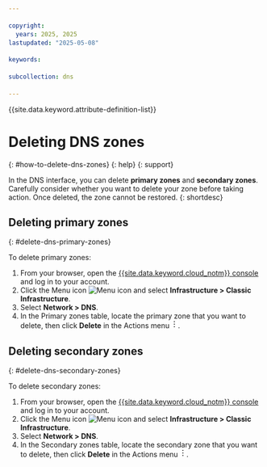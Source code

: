 ```yaml
---

copyright:
  years: 2025, 2025
lastupdated: "2025-05-08"

keywords: 

subcollection: dns

---
```


{{site.data.keyword.attribute-definition-list}}

# Deleting DNS zones
{: #how-to-delete-dns-zones}
{: help}
{: support}

In the DNS interface, you can delete **primary zones** and **secondary zones**. Carefully consider whether you want to delete your zone before taking action. Once deleted, the zone cannot be restored. 
{: shortdesc}

## Deleting primary zones
{: #delete-dns-primary-zones}

To delete primary zones:

1. From your browser, open the [{{site.data.keyword.cloud_notm}} console](/login) and log in to your account.
1. Click the Menu icon ![Menu icon](../icons/icon_hamburger.svg) and select **Infrastructure > Classic Infrastructure**.
1. Select **Network > DNS**.
1. In the Primary zones table, locate the primary zone that you want to delete, then click **Delete** in the Actions menu ![Actions menu](images/overflow.png).

## Deleting secondary zones
{: #delete-dns-secondary-zones}

To delete secondary zones:

1. From your browser, open the [{{site.data.keyword.cloud_notm}} console](/login) and log in to your account.
1. Click the Menu icon ![Menu icon](../icons/icon_hamburger.svg) and select **Infrastructure > Classic Infrastructure**.
1. Select **Network > DNS**.
1. In the Secondary zones table, locate the secondary zone that you want to delete, then click **Delete** in the Actions menu ![Actions menu](images/overflow.png).
